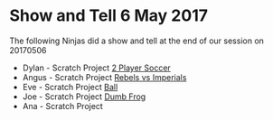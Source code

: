 # Show and Tell 6 May 2017
The following Ninjas did a show and tell at the end of our session on 20170506
* Dylan - Scratch Project [2 Player Soccer](https://scratch.mit.edu/projects/158046738/)
* Angus - Scratch Project [Rebels vs Imperials](https://scratch.mit.edu/projects/158046736/)
* Eve - Scratch Project [Ball](https://scratch.mit.edu/projects/158048872/)
* Joe - Scratch Project [Dumb Frog](https://scratch.mit.edu/projects/159333224/)
* Ana - Scratch Project


